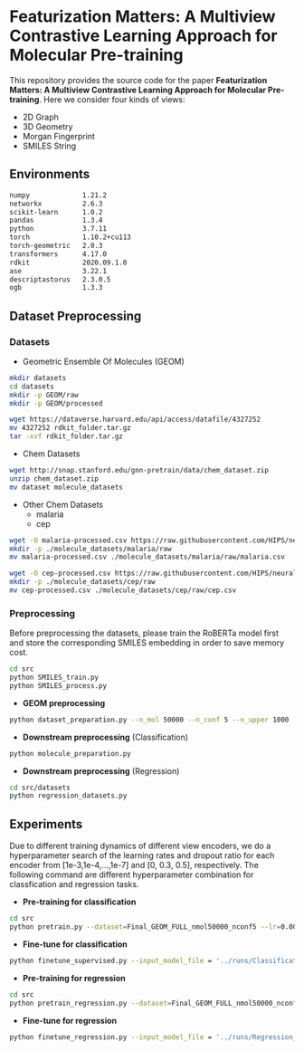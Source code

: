 # Featurization Matters: A Multiview Contrastive Learning Approach for Molecular Pre-training

This repository provides the source code for the paper **Featurization Matters: A Multiview Contrastive Learning Approach for Molecular Pre-training**. Here we consider four kinds of views:

- 2D Graph 
- 3D Geometry
- Morgan Fingerprint
- SMILES String



## Environments

```bash
numpy             1.21.2
networkx          2.6.3
scikit-learn      1.0.2
pandas            1.3.4
python            3.7.11
torch             1.10.2+cu113
torch-geometric   2.0.3
transformers      4.17.0
rdkit             2020.09.1.0
ase               3.22.1
descriptastorus   2.3.0.5
ogb               1.3.3
```



## Dataset Preprocessing

### Datasets

- Geometric Ensemble Of Molecules (GEOM)

```bash
mkdir datasets
cd datasets
mkdir -p GEOM/raw
mkdir -p GEOM/processed

wget https://dataverse.harvard.edu/api/access/datafile/4327252
mv 4327252 rdkit_folder.tar.gz
tar -xvf rdkit_folder.tar.gz
```

- Chem Datasets

```bash
wget http://snap.stanford.edu/gnn-pretrain/data/chem_dataset.zip
unzip chem_dataset.zip
mv dataset molecule_datasets
```

- Other Chem Datasets
  - malaria
  - cep

```bash
wget -O malaria-processed.csv https://raw.githubusercontent.com/HIPS/neural-fingerprint/master/data/2015-06-03-malaria/malaria-processed.csv
mkdir -p ./molecule_datasets/malaria/raw
mv malaria-processed.csv ./molecule_datasets/malaria/raw/malaria.csv

wget -O cep-processed.csv https://raw.githubusercontent.com/HIPS/neural-fingerprint/master/data/2015-06-02-cep-pce/cep-processed.csv
mkdir -p ./molecule_datasets/cep/raw
mv cep-processed.csv ./molecule_datasets/cep/raw/cep.csv
```



### Preprocessing

Before preprocessing the datasets, please train the RoBERTa model first and store the corresponding SMILES embedding in order to save memory cost.

```bash
cd src
python SMILES_train.py
python SMILES_process.py
```

- **GEOM preprocessing**

```bash
python dataset_preparation.py --n_mol 50000 --n_conf 5 --n_upper 1000
```

- **Downstream preprocessing** (Classification)

```bash
python molecule_preparation.py
```

- **Downstream preprocessing** (Regression)

```bash
cd src/datasets
python regression_datasets.py
```



## Experiments
Due to different training dynamics of different view encoders, we do a hyperparameter search of the learning rates and dropout ratio for each encoder from [1e-3,1e-4,...,1e-7] and [0, 0.3, 0.5], respectively. The following command are different hyperparameter combination for classfication and regression tasks.

- **Pre-training for classification**

```bash
cd src
python pretrain.py --dataset=Final_GEOM_FULL_nmol50000_nconf5 --lr=0.0001 --gnn_lr_scale=1 --schnet_lr_scale=0.1 --fp_lr_scale=0.1 --mlp_lr_scale=10 --fuse_lr_scale=0.01 --dropout_ratio=0
```

- **Fine-tune for classification**

```bash
python finetune_supervised.py --input_model_file = '../runs/Classification_models/' --lr=0.0001 --gnn_lr_scale=1 --schnet_lr_scale=0.1 --fp_lr_scale=0.1 --mlp_lr_scale=10 --fuse_lr_scale=0.001 --dropout_ratio=0.5
```



- **Pre-training for regression**

```bash
cd src
python pretrain_regression.py --dataset=Final_GEOM_FULL_nmol50000_nconf5 --lr=0.001 --gnn_lr_scale=0.1 --schnet_lr_scale=0.1 --fp_lr_scale=0.1 --mlp_lr_scale=1 --fuse_lr_scale=0.1 --dropout_ratio=0
```

- **Fine-tune for regression**

```bash
python finetune_regression.py --input_model_file = '../runs/Regression_models/' --lr=0.001 --gnn_lr_scale=0.1 --schnet_lr_scale=0.1 --fp_lr_scale=0.1 --mlp_lr_scale=1 --fuse_lr_scale=0.01 --dropout_ratio=0.5
```

